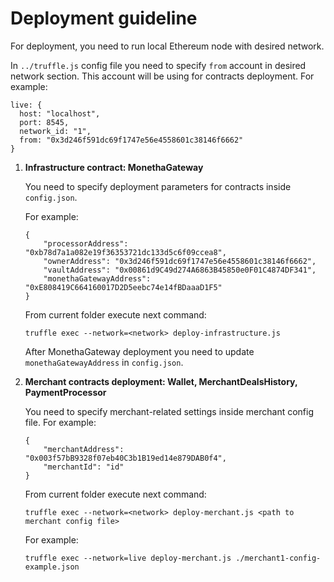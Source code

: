 # Deployment guideline

For deployment, you need to run local Ethereum node with desired network.

In `../truffle.js` config file you need to specify `from` account in desired network section.
This account will be using for contracts deployment. For example:
```
live: {
  host: "localhost",
  port: 8545,
  network_id: "1",
  from: "0x3d246f591dc69f1747e56e4558601c38146f6662"
}
```

1. **Infrastructure contract: MonethaGateway**

    You need to specify deployment parameters for contracts inside `config.json`.

    For example:
    ```
    {
        "processorAddress": "0xb78d7a1a082e19f36353721dc133d5c6f09ccea8",
        "ownerAddress": "0x3d246f591dc69f1747e56e4558601c38146f6662",
        "vaultAddress": "0x00861d9C49d274A6863B45850e0F01C4874DF341",
        "monethaGatewayAddress": "0xE808419C664160017D2D5eebc74e14fBDaaaD1F5"
    }
    ```

    From current folder execute next command:
    ```
    truffle exec --network=<network> deploy-infrastructure.js
    ```

    After MonethaGateway deployment you need to update `monethaGatewayAddress` in `config.json`.

2. **Merchant contracts deployment: Wallet, MerchantDealsHistory, PaymentProcessor**

    You need to specify merchant-related settings inside merchant config file.
    For example:
    ```
    {
        "merchantAddress": "0x003f57bB9328f07eb40C3b1B19ed14e879DAB0f4",
        "merchantId": "id"
    }
    ```

    From current folder execute next command:
    ```
    truffle exec --network=<network> deploy-merchant.js <path to merchant config file>
    ```

    For example:
    ```
    truffle exec --network=live deploy-merchant.js ./merchant1-config-example.json
    ```